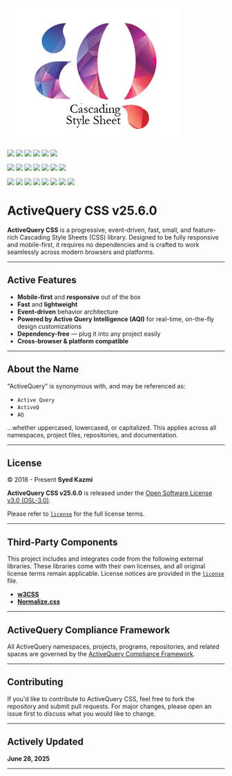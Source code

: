 
![ActiveQuery.CSS](aqcss.png)


[![](https://img.shields.io/badge/ActiveQuery%20Cascading%20Style%20Sheets%20(AQCSS)™-76448A)](#)
[![](https://img.shields.io/badge/ActiveQuery%20Intelligence%20(AQI)™-76448A)](#)
[![](https://img.shields.io/badge/ActiveQuery%20Progressive%20Enhancement%20(AQPE)™-76448A)](#)
[![](https://img.shields.io/badge/ActiveQuery%20Stream%20(AQS)™-76448A)](#)
[![](https://img.shields.io/badge/ActiveQuery%20Keep%20It%20Simple%20Smart%20(AQKISS)™-76448A)](#)
[![](https://img.shields.io/badge/ActiveQuery%20Open%20Source%20Software%20(AQOSS)-76448A)](#)<br>






[![](https://img.shields.io/badge/CSS%203-1F618D?logo=CSS&logoColor=white)](#)
[![](https://img.shields.io/badge/HTML%205-1F618D?logo=html5&logoColor=white)](#)
[![](https://img.shields.io/badge/Android-1F618D?logo=android&logoColor=white)](#)
[![](https://img.shields.io/badge/IOS-1F618D?logo=apple&logoColor=white)](#)
[![](https://img.shields.io/badge/window-1F618D?logo=windows&logoColor=white)](#)
[![](https://img.shields.io/badge/Node.Js-1F618D?logo=nodedotjs&logoColor=white)](#)
[![](https://img.shields.io/badge/Software%20As%20A%20Service-1F618D?logo=sonarcloud&logoColor=white)](#)



[![](https://gpvc.arturio.dev/ActiveQuery)](#)
[![](https://img.shields.io/badge/ActiveQuery%20Repo-ActivQuery.CSS-brightgreen)](#)
[![](https://img.shields.io/badge/ActiveQuery%20CSS-v25.6.0-brightgreen)](#)
[![](https://img.shields.io/badge/ActivQuery%20Coverage-100%25-brightgreen)](#)
[![](https://img.shields.io/badge/ActivQuery%20Dependencies-None%20-brightgreen)](#)
[![](https://img.shields.io/badge/ActivQuery%20Open%20Source%20License-OSL%203.0-brightgreen)](#)
[![](https://img.shields.io/badge/ActivQuery%20Governance-v21.0-brightgreen)](#)
[![](https://img.shields.io/badge/ActivQuery%20Build-Passed-brightgreen)](#)

# ActiveQuery CSS v25.6.0

**ActiveQuery CSS** is a progressive, event-driven, fast, small, and feature-rich Cascading Style Sheets (CSS) library. Designed to be fully responsive and mobile-first, it requires no dependencies and is crafted to work seamlessly across modern browsers and platforms.

---

## Active Features

- **Mobile-first** and **responsive** out of the box  
-  **Fast** and **lightweight**  
-  **Event-driven** behavior architecture  
-  **Powered by Active Query Intelligence (AQI)** for real-time, on-the-fly design customizations  
-  **Dependency-free** — plug it into any project easily  
-  **Cross-browser & platform compatible**

---

## About the Name

"ActiveQuery" is synonymous with, and may be referenced as:
- `Active Query`
- `ActiveQ`
- `AQ`

...whether uppercased, lowercased, or capitalized. This applies across all namespaces, project files, repositories, and documentation.

---

## License

© 2018 - Present **Syed Kazmi**

**ActiveQuery CSS v25.6.0** is released under the [Open Software License v3.0 (OSL-3.0)](https://opensource.org/licenses/OSL-3.0).

Please refer to [`license`](./LICENSE.txt) for the full license terms.

---

## Third-Party Components

This project includes and integrates code from the following external libraries. These libraries come with their own licenses, and all original license terms remain applicable. License notices are provided in the [`license`](./license.txt) file.

- **[w3CSS](https://github.com/JaniRefsnes/w3css)**  
- **[Normalize.css](https://github.com/necolas/normalize.css)**

---

## ActiveQuery Compliance Framework

All ActiveQuery namespaces, projects, programs, repositories, and related spaces are governed by the [ActiveQuery Compliance Framework](https://github.com/ActiveQuery/Governance/).

---

## Contributing

If you'd like to contribute to ActiveQuery CSS, feel free to fork the repository and submit pull requests. For major changes, please open an issue first to discuss what you would like to change.

---

## Actively Updated

**June 28, 2025**

---
